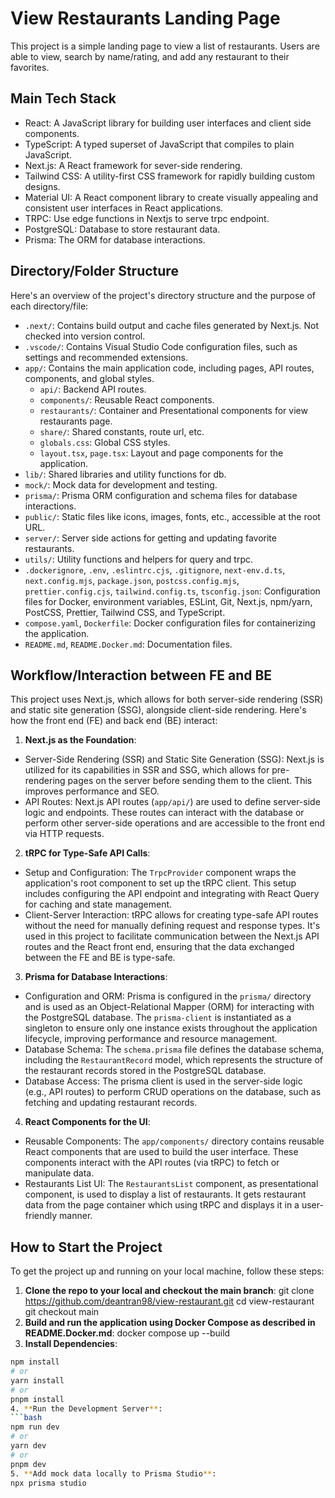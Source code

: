 # View Restaurants Landing Page

This project is a simple landing page to view a list of restaurants. Users are able to view, search by name/rating, and add any restaurant to their favorites.

## Main Tech Stack

- React: A JavaScript library for building user interfaces and client side components.
- TypeScript: A typed superset of JavaScript that compiles to plain JavaScript.
- Next.js: A React framework for sever-side rendering.
- Tailwind CSS: A utility-first CSS framework for rapidly building custom designs.
- Material UI: A React component library to create visually appealing and consistent user interfaces in React applications.
- TRPC: Use edge functions in Nextjs to serve trpc endpoint.
- PostgreSQL: Database to store restaurant data.
- Prisma: The ORM for database interactions.

## Directory/Folder Structure

Here's an overview of the project's directory structure and the purpose of each directory/file:

- `.next/`: Contains build output and cache files generated by Next.js. Not checked into version control.
- `.vscode/`: Contains Visual Studio Code configuration files, such as settings and recommended extensions.
- `app/`: Contains the main application code, including pages, API routes, components, and global styles.
  - `api/`: Backend API routes.
  - `components/`: Reusable React components.
  - `restaurants/`: Container and Presentational components for view restaurants page.
  - `share/`: Shared constants, route url, etc.
  - `globals.css`: Global CSS styles.
  - `layout.tsx`, `page.tsx`: Layout and page components for the application.
- `lib/`: Shared libraries and utility functions for db.
- `mock/`: Mock data for development and testing.
- `prisma/`: Prisma ORM configuration and schema files for database interactions.
- `public/`: Static files like icons, images, fonts, etc., accessible at the root URL.
- `server/`: Server side actions for getting and updating favorite restaurants.
- `utils/`: Utility functions and helpers for query and trpc.
- `.dockerignore`, `.env`, `.eslintrc.cjs`, `.gitignore`, `next-env.d.ts`, `next.config.mjs`, `package.json`, `postcss.config.mjs`, `prettier.config.cjs`, `tailwind.config.ts`, `tsconfig.json`: Configuration files for Docker, environment variables, ESLint, Git, Next.js, npm/yarn, PostCSS, Prettier, Tailwind CSS, and TypeScript.
- `compose.yaml`, `Dockerfile`: Docker configuration files for containerizing the application.
- `README.md`, `README.Docker.md`: Documentation files.

## Workflow/Interaction between FE and BE

This project uses Next.js, which allows for both server-side rendering (SSR) and static site generation (SSG), alongside client-side rendering. Here's how the front end (FE) and back end (BE) interact:

1. **Next.js as the Foundation**: 
- Server-Side Rendering (SSR) and Static Site Generation (SSG): Next.js is utilized for its capabilities in SSR and SSG, which allows for pre-rendering pages on the server before sending them to the client. This improves performance and SEO.
- API Routes: Next.js API routes (`app/api/`) are used to define server-side logic and endpoints. These routes can interact with the database or perform other server-side operations and are accessible to the front end via HTTP requests.
2. **tRPC for Type-Safe API Calls**:
- Setup and Configuration: The `TrpcProvider` component wraps the application's root component to set up the tRPC client. This setup includes configuring the API endpoint and integrating with React Query for caching and state management.
- Client-Server Interaction: tRPC allows for creating type-safe API routes without the need for manually defining request and response types. It's used in this project to facilitate communication between the Next.js API routes and the React front end, ensuring that the data exchanged between the FE and BE is type-safe.
3. **Prisma for Database Interactions**: 
- Configuration and ORM: Prisma is configured in the `prisma/` directory and is used as an Object-Relational Mapper (ORM) for interacting with the PostgreSQL database. The `prisma-client` is instantiated as a singleton to ensure only one instance exists throughout the application lifecycle, improving performance and resource management.
- Database Schema: The `schema.prisma` file defines the database schema, including the `RestaurantRecord` model, which represents the structure of the restaurant records stored in the PostgreSQL database.
- Database Access: The prisma client is used in the server-side logic (e.g., API routes) to perform CRUD operations on the database, such as fetching and updating restaurant records.
4. **React Components for the UI**: 
- Reusable Components: The `app/components/` directory contains reusable React components that are used to build the user interface. These components interact with the API routes (via tRPC) to fetch or manipulate data.
- Restaurants List UI: The `RestaurantsList` component, as presentational component, is used to display a list of restaurants. It gets restaurant data from the page container which using tRPC and displays it in a user-friendly manner.

## How to Start the Project

To get the project up and running on your local machine, follow these steps:

1. **Clone the repo to your local and checkout the main branch**:
  git clone https://github.com/deantran98/view-restaurant.git
  cd view-restaurant
  git checkout main
2. **Build and run the application using Docker Compose as described in README.Docker.md**:
  docker compose up --build
3. **Install Dependencies**:
  ```bash
  npm install
  # or
  yarn install
  # or
  pnpm install
4. **Run the Development Server**:
  ```bash
  npm run dev
  # or
  yarn dev
  # or
  pnpm dev
5. **Add mock data locally to Prisma Studio**:
  npx prisma studio
